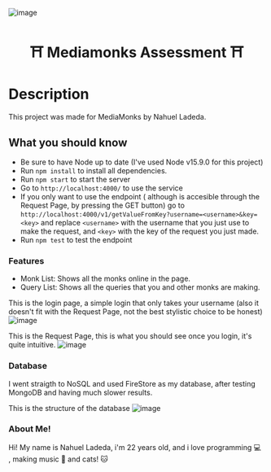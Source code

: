 ![image](https://user-images.githubusercontent.com/79383025/110695405-9baa3e80-81c8-11eb-922f-89f0af53fc95.png)


<h1 align="center">⛩️ Mediamonks Assessment ⛩️</h1>

# Description

<p>This project was made for MediaMonks by Nahuel Ladeda.</p>

## What you should know

 - Be sure to have Node up to date (I've used Node v15.9.0 for this project) 
 - Run ```npm install``` to install all dependencies.
 - Run ```npm start``` to start the server
 - Go to ```http://localhost:4000/``` to use the service
 - If you only want to use the endpoint ( although is accesible through the Request Page, by pressing the GET button) go to ```http://localhost:4000/v1/getValueFromKey?username=<username>&key=<key>``` and replace ```<username>``` with the username that you just use to make the request, and ```<key>``` with the key of the request you just made.
 - Run ```npm test``` to test the endpoint

### Features

- Monk List: Shows all the monks online in the page.
- Query List: Shows all the queries that you and other monks are making.

This is the login page, a simple login that only takes your username (also it doesn't fit with the Request Page, not the best stylistic choice to be honest)
![image](https://user-images.githubusercontent.com/79383025/110695025-22aae700-81c8-11eb-8dfb-da63c51cc767.png)


This is the Request Page, this is what you should see once you login, it's quite intuitive.
![image](https://user-images.githubusercontent.com/79383025/110696205-8f72b100-81c9-11eb-899f-de7782458b17.png)



### Database

I went straigth to NoSQL and used FireStore as my database, after testing MongoDB and having much slower results.

This is the structure of the database
![image](https://user-images.githubusercontent.com/79383025/110696352-bd57f580-81c9-11eb-8dcd-5de95a1e71f3.png)


### About Me!

Hi! My name is Nahuel Ladeda, i'm 22 years old, and i love programming 💻 , making music 🎹 and cats! 🐱

